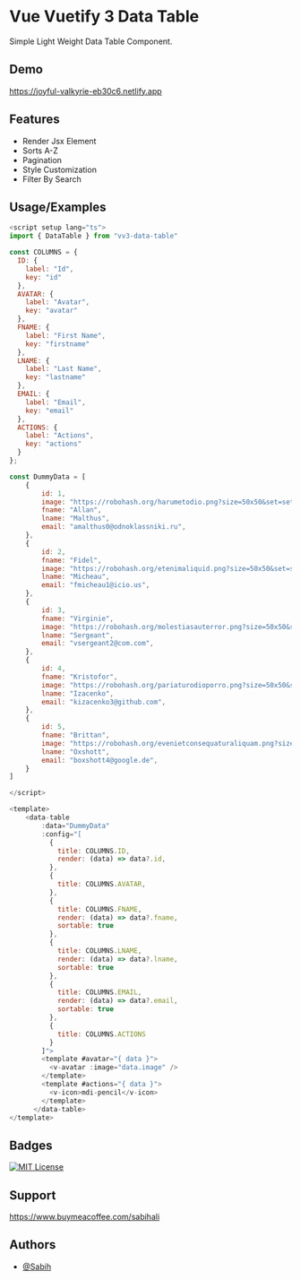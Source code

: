 # Vue Vuetify 3 Data Table

Simple Light Weight Data Table Component.
## Demo

https://joyful-valkyrie-eb30c6.netlify.app


## Features

- Render Jsx Element
- Sorts A-Z
- Pagination
- Style Customization
- Filter By Search
## Usage/Examples

```javascript
<script setup lang="ts">
import { DataTable } from "vv3-data-table"

const COLUMNS = {
  ID: {
    label: "Id",
    key: "id"
  },
  AVATAR: {
    label: "Avatar",
    key: "avatar"
  },
  FNAME: {
    label: "First Name",
    key: "firstname"
  },
  LNAME: {
    label: "Last Name",
    key: "lastname"
  },
  EMAIL: {
    label: "Email",
    key: "email"
  },
  ACTIONS: {
    label: "Actions",
    key: "actions"
  }
};

const DummyData = [
    {
        id: 1,
        image: "https://robohash.org/harumetodio.png?size=50x50&set=set1",
        fname: "Allan",
        lname: "Malthus",
        email: "amalthus0@odnoklassniki.ru",
    }, 
    {
        id: 2,
        fname: "Fidel",
        image: "https://robohash.org/etenimaliquid.png?size=50x50&set=set1",
        lname: "Micheau",
        email: "fmicheau1@icio.us",
    }, 
    {
        id: 3,
        fname: "Virginie",
        image: "https://robohash.org/molestiasauterror.png?size=50x50&set=set1",
        lname: "Sergeant",
        email: "vsergeant2@com.com",
    }, 
    {
        id: 4,
        fname: "Kristofor",
        image: "https://robohash.org/pariaturodioporro.png?size=50x50&set=set1",
        lname: "Izacenko",
        email: "kizacenko3@github.com",
    }, 
    {
        id: 5,
        fname: "Brittan",
        image: "https://robohash.org/evenietconsequaturaliquam.png?size=50x50&set=set1",
        lname: "Oxshott",
        email: "boxshott4@google.de",
    }
]

</script>

<template>
    <data-table
        :data="DummyData" 
        :config="[
          {
            title: COLUMNS.ID,
            render: (data) => data?.id,
          },
          {
            title: COLUMNS.AVATAR,
          },
          {
            title: COLUMNS.FNAME,
            render: (data) => data?.fname,
            sortable: true
          },
          {
            title: COLUMNS.LNAME,
            render: (data) => data?.lname,
            sortable: true
          },
          {
            title: COLUMNS.EMAIL,
            render: (data) => data?.email,
            sortable: true
          },
          {
            title: COLUMNS.ACTIONS
          }
        ]">
        <template #avatar="{ data }">
          <v-avatar :image="data.image" />
        </template>
        <template #actions="{ data }">
          <v-icon>mdi-pencil</v-icon>
        </template>
      </data-table>
</template>
```
## Badges
[![MIT License](https://img.shields.io/badge/License-MIT-green.svg)](https://github.com/Sabih0199/vue-vuetify3-data-table/blob/main/LICENSE)
## Support

https://www.buymeacoffee.com/sabihali


## Authors

- [@Sabih](https://github.com/Sabih0199)